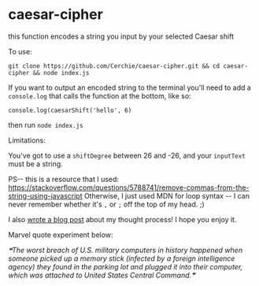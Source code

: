 # caesar-cipher

this function encodes a string you input by your selected Caesar shift

To use:

`git clone https://github.com/Cerchie/caesar-cipher.git && cd caesar-cipher && node index.js`

If you want to output an encoded string to the terminal you'll need to add a `console.log` that calls the function at the bottom, like so:

`console.log(caesarShift('hello', 6)`

then run `node index.js`

Limitations:

You've got to use a `shiftDegree` between 26 and -26, and your `inputText` must be a string.

PS-- this is a resource that I used: https://stackoverflow.com/questions/5788741/remove-commas-from-the-string-using-javascript
Otherwise, I just used MDN for loop syntax -- I can never remember whether it's `,` or `;` off the top of my head. ;)

I also [wrote a blog post](https://dev.to/cerchie/writing-a-caesar-shift-cipher-function-with-javascript-27eh) about my thought process! I hope you enjoy it.

Marvel quote experiment below:

<!--STARTS_HERE_QUOTE_README-->
<i>❝The worst breach of U.S. military computers in history happened when someone picked up a memory stick (infected by a foreign intelligence agency) they found in the parking lot and plugged it into their computer, which was attached to United States Central Command.❞</i>
<!--ENDS_HERE_QUOTE_README-->
